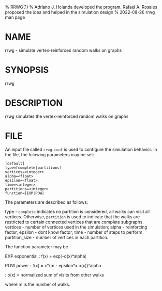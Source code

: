 % RRWG(1)
% Adriano J. Holanda developed the program. Rafael A. Rosales proposed the idea and helped in the simulation design
% 2022-08-26 rrwg man page

# NAME

rrwg - simulate vertex-reinforced random walks on graphs

# SYNOPSIS

rrwg

# DESCRIPTION

*rrwg* simulates the vertex-reinforced random walks on graphs

# FILE

An input file called `rrwg.conf` is used to configure the simulation
behavior. In the file, the folowing parameters may be set:

```
[default]
type=[complete|partitions]
vertices=<integer>
alpha=<float>
epsilon=<float>
time=<integer>
partitions=<integer>
function=[EXP|POW]
```

The parameters are described as follows:

type - `complete` indicates no partition is considered,
	all walks can visit all vertices. Otherwise,
	`partition` is used to indicate that the walks
	are restricted to certain connected vertices
	that are complete subgraphs.
vertices - number of vertices used in the simulation;
alpha - reinforcing factor;
epsilon - dont know factor;
time - number of steps to perform.
partition_size - number of vertices in each partition.

The function parameter may be

EXP exponential
: f(x) =  exp(-o(x)*alpha)

POW power
: f(x) = x*(m - epsilon*x  o(x))^alpha

: o(x) = normalized sum of visits from other walks

where m is the number of walks.
